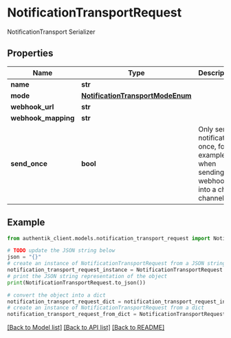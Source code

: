 # NotificationTransportRequest

NotificationTransport Serializer

## Properties

Name | Type | Description | Notes
------------ | ------------- | ------------- | -------------
**name** | **str** |  | 
**mode** | [**NotificationTransportModeEnum**](NotificationTransportModeEnum.md) |  | [optional] 
**webhook_url** | **str** |  | [optional] 
**webhook_mapping** | **str** |  | [optional] 
**send_once** | **bool** | Only send notification once, for example when sending a webhook into a chat channel. | [optional] 

## Example

```python
from authentik_client.models.notification_transport_request import NotificationTransportRequest

# TODO update the JSON string below
json = "{}"
# create an instance of NotificationTransportRequest from a JSON string
notification_transport_request_instance = NotificationTransportRequest.from_json(json)
# print the JSON string representation of the object
print(NotificationTransportRequest.to_json())

# convert the object into a dict
notification_transport_request_dict = notification_transport_request_instance.to_dict()
# create an instance of NotificationTransportRequest from a dict
notification_transport_request_from_dict = NotificationTransportRequest.from_dict(notification_transport_request_dict)
```
[[Back to Model list]](../README.md#documentation-for-models) [[Back to API list]](../README.md#documentation-for-api-endpoints) [[Back to README]](../README.md)


